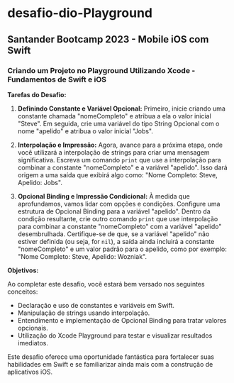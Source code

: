 # desafio-dio-Playground
## Santander Bootcamp 2023 -  Mobile iOS com Swift
### Criando um Projeto no Playground Utilizando Xcode - Fundamentos de Swift e iOS 


**Tarefas do Desafio:**

1. **Definindo Constante e Variável Opcional:**
   Primeiro, inicie criando uma constante chamada "nomeCompleto" e atribua a ela o valor inicial "Steve". Em seguida, crie uma variável do tipo String Opcional com o nome "apelido" e atribua o valor inicial "Jobs".

2. **Interpolação e Impressão:**
   Agora, avance para a próxima etapa, onde você utilizará a interpolação de strings para criar uma mensagem significativa. Escreva um comando `print` que use a interpolação para combinar a constante "nomeCompleto" e a variável "apelido". Isso dará origem a uma saída que exibirá algo como: "Nome Completo: Steve, Apelido: Jobs".

3. **Opcional Binding e Impressão Condicional:**
   À medida que aprofundamos, vamos lidar com opções e condições. Configure uma estrutura de Opcional Binding para a variável "apelido". Dentro da condição resultante, crie outro comando `print` que use interpolação para combinar a constante "nomeCompleto" com a variável "apelido" desembrulhada. Certifique-se de que, se a variável "apelido" não estiver definida (ou seja, for `nil`), a saída ainda incluirá a constante "nomeCompleto" e um valor padrão para o apelido, como por exemplo: "Nome Completo: Steve, Apelido: Wozniak".

**Objetivos:**

Ao completar este desafio, você estará bem versado nos seguintes conceitos:

- Declaração e uso de constantes e variáveis em Swift.
- Manipulação de strings usando interpolação.
- Entendimento e implementação de Opcional Binding para tratar valores opcionais.
- Utilização do Xcode Playground para testar e visualizar resultados imediatos.

Este desafio oferece uma oportunidade fantástica para fortalecer suas habilidades em Swift e se familiarizar ainda mais com a construção de aplicativos iOS. 

